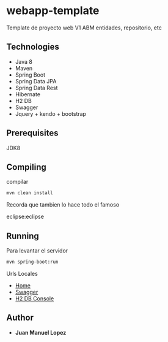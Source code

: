 # webapp-template

Template de proyecto web V1
ABM entidades, repositorio, etc

## Technologies

* Java 8
* Maven
* Spring Boot
* Spring Data JPA
* Spring Data Rest
* Hibernate
* H2 DB
* Swagger
* Jquery + kendo + bootstrap

## Prerequisites

JDK8

## Compiling

compilar

```bash
mvn clean install
```
Recorda que tambien lo hace todo el famoso

eclipse:eclipse

## Running

Para levantar el servidor

```bash
mvn spring-boot:run
```
Urls Locales

* [Home](http://localhost:8080)
* [Swagger](http://localhost:8080/swagger)
* [H2 DB Console](http://localhost:8080/h2-console)

## Author

* **Juan Manuel Lopez**
